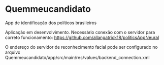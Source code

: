 # Quemmeucandidato
App de identificação dos políticos brasileiros

Aplicação em desenvolvimento.
Necessário conexão com o servidor para correto funcionamento:
https://github.com/allanpatrick18/politicsAppNeural

O endereço do servidor de reconhecimento facial pode ser configurado no arquivo
Quemmeucandidato/app/src/main/res/values/backend_connection.xml
